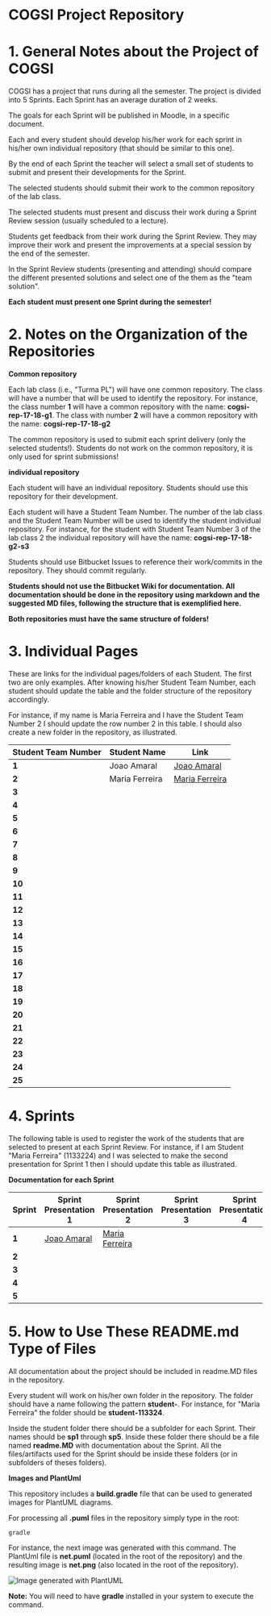 COGSI Project Repository
========================

# 1. General Notes about the Project of COGSI

COGSI has a project that runs during all the semester. The project is divided into 5 Sprints. Each Sprint has an average duration of 2 weeks.

The goals for each Sprint will be published in Moodle, in a specific document.

Each and every student should develop his/her work for each sprint in his/her own individual repository (that should be similar to this one).

By the end of each Sprint the teacher will select a small set of students to submit and present their developments for the Sprint.

The selected students should submit their work to the common repository of the lab class.

The selected students must present and discuss their work during a Sprint Review session (usually scheduled to a lecture).

Students get feedback from their work during the Sprint Review. They may improve their work and present the improvements at a special session by the end of the semester.

In the Sprint Review students (presenting and attending) should compare the different presented solutions and select one of the them as the "team solution".  

**Each student must present one Sprint during the semester!**

# 2. Notes on the Organization of the Repositories

**Common repository**

Each lab class (i.e., "Turma PL") will have one common repository. The class will have a number that will be used to identify the repository. For instance, the class number **1** will have a common repository with the name: **cogsi-rep-17-18-g1**. The class with number **2** will have a common repository with the name: **cogsi-rep-17-18-g2**

The common repository is used to submit each sprint delivery (only the selected students!). Students do not work on the common repository, it is only used for sprint submissions!

**individual repository**

Each student will have an individual repository. Students should use this repository for their development.

Each student will have a Student Team Number. The number of the lab class and the Student Team Number will be used to identify the student individual repository. For instance, for the student with Student Team Number 3 of the lab class 2 the individual repository will have the name: **cogsi-rep-17-18-g2-s3**

Students should use Bitbucket Issues to reference their work/commits in the repository. They should commit regularly.

**Students should not use the Bitbucket Wiki for documentation. All documentation should be done in the repository using markdown and the suggested MD files, following the structure that is exemplified here.**

**Both repositories must have the same structure of folders!**


[//]: # (Os links para outras paginas markdown devem ser sempre relativos a pasta actual)

# 3. Individual Pages

These are links for the individual pages/folders of each Student. The first two are only examples. After knowing his/her Student Team Number, each student should update the table and the folder structure of the repository accordingly.

For instance, if my name is Maria Ferreira and I have the Student Team Number 2 I should update the row number 2 in this table. I should also create a new folder in the repository, as illustrated.

|Student Team Number |Student Name                         |Link         											  |
|--------------------|-------------------------------------|------------------------------------|
| **1**      				 | Joao Amaral 												 |[Joao Amaral](student-1122334/) |
| **2**    					 | Maria Ferreira											 |[Maria Ferreira](student-1133224/) |
| **3**    					 | 																		 |																	  |
| **4**    					 | 																		 |																	  |
| **5**    					 | 																		 |																	  |
| **6**    					 | 																		 |																	  |
| **7**    					 | 																		 |																	  |
| **8**    					 | 																		 |																	  |
| **9**    					 | 																		 |																	  |
| **10**    				 | 																		 |																	  |
| **11**    				 | 																		 |																	  |
| **12**    				 | 																		 |																	  |
| **13**    				 | 																		 |																	  |
| **14**    				 | 																		 |																	  |
| **15**    				 | 																		 |																	  |
| **16**    				 | 																		 |																	  |
| **17**    				 | 																		 |																	  |
| **18**    				 | 																		 |																	  |
| **19**    				 | 																		 |																	  |
| **20**    				 | 																		 |																	  |
| **21**    				 | 																		 |																	  |
| **22**    				 | 																		 |																	  |
| **23**    				 | 																		 |																	  |
| **24**    				 | 																		 |																	  |
| **25**    				 | 																		 |																	  |


# 4. Sprints

The following table is used to register the work of the students that are selected to present at each Sprint Review. For instance, if I am Student "Maria Ferreira" (1133224) and I was selected to make the second presentation for Sprint 1 then I should update this table as illustrated.

**Documentation for each Sprint**

|Sprint  | Sprint Presentation 1                  |  Sprint Presentation 2                |  Sprint Presentation 3                |  Sprint Presentation 4                |  Sprint Presentation 5                |
|--------|----------------------------------------|---------------------------------------|---------------------------------------|---------------------------------------|---------------------------------------|
| **1**  |[Joao Amaral](student-1122334/sp1)  |[Maria Ferreira](student-1133224/sp1) |                                       |                                       |																				|
| **2**  |																				|																				|																				|																				|  																			|
| **3**  |																				|																				|																				|																				|  																			|
| **4**  |																				|																				|																				|																				|  																			|
| **5**  |																				|																				|																				|																				|  																			|


# 5. How to Use These README.md Type of Files

All documentation about the project should be included in readme.MD files in the repository.

Every student will work on his/her own folder in the repository. The folder should have a name following the pattern **student-**<student registration number>. For instance, for "Maria Ferreira" the folder should be **student-113324**.

Inside the student folder there should be a subfolder for each Sprint. Their names should be **sp1** through **sp5**. Inside these folder there should be a file named **readme.MD** with documentation about the Sprint. All the files/artifacts used for the Sprint should be inside these folders (or in subfolders of theses folders).

**Images and PlantUml**

This repository includes a **build.gradle** file that can be used to generated images for PlantUML diagrams.

For processing all **.puml** files in the repository simply type in the root:

	gradle

For instance, the next image was generated with this command. The PlantUml file is **net.puml** (located in the root of the repository) and the resulting image is **net.png** (also located in the root of the repository).

![Image generated with PlantUML](https://bitbucket.org/atb/cogsi-17-18-rep-template/raw/master/net.png?fileviewer=file-view-default "Logo Title Text 1")

**Note:** You will need to have **gradle** installed in your system to execute the command.
